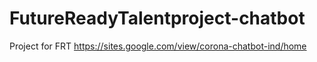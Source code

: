 # FutureReadyTalentproject-chatbot
Project for FRT
https://sites.google.com/view/corona-chatbot-ind/home

